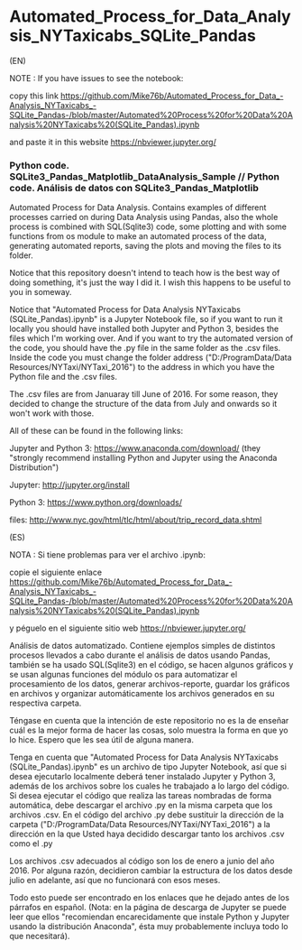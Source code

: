 # Automated_Process_for_Data_Analysis_NYTaxicabs_SQLite_Pandas
(EN)

NOTE :  If you have issues to see the notebook:

  copy this link  https://github.com/Mike76b/Automated_Process_for_Data_-Analysis_NYTaxicabs_-SQLite_Pandas-/blob/master/Automated%20Process%20for%20Data%20Analysis%20NYTaxicabs%20(SQLite_Pandas).ipynb 
  
  and paste it in this website  https://nbviewer.jupyter.org/
  
### Python code. SQLite3_Pandas_Matplotlib_DataAnalysis_Sample // Python code. Análisis de datos con SQLite3_Pandas_Matplotlib

Automated Process for Data Analysis. Contains examples of different processes carried on during Data Analysis using Pandas, also the whole process is combined with SQL(Sqlite3) code, some plotting and with some functions from os module to make an automated process of the data, generating automated reports, saving the plots and moving the files to its folder. 

Notice that this repository doesn't intend to teach how is the best way of doing something, it's just the way I did it. I wish this happens to be useful to you in someway.

Notice that "Automated Process for Data Analysis NYTaxicabs (SQLite_Pandas).ipynb" is a Jupyter Notebook file, so if you want to run it locally you should have installed both Jupyter and Python 3, besides the files which I'm working over. And if you want to try the automated version of the code, you should have the .py file in the same folder as the .csv files. Inside the code you must change the folder address ("D:/ProgramData/Data Resources/NYTaxi/NYTaxi_2016") to the address in which you have the Python file and the .csv files.

The .csv files are from Januaray till June of 2016. For some reason, they decided to change the structure of the data from July and onwards so it won't work with those.

All of these can be found in the following links:

Jupyter and Python 3: https://www.anaconda.com/download/ (they "strongly recommend installing Python and Jupyter using the Anaconda Distribution")

Jupyter: http://jupyter.org/install

Python 3: https://www.python.org/downloads/

files: http://www.nyc.gov/html/tlc/html/about/trip_record_data.shtml

(ES) 

NOTA :  Si tiene problemas para ver el archivo .ipynb:

  copie el siguiente enlace  https://github.com/Mike76b/Automated_Process_for_Data_-Analysis_NYTaxicabs_-SQLite_Pandas-/blob/master/Automated%20Process%20for%20Data%20Analysis%20NYTaxicabs%20(SQLite_Pandas).ipynb
  
  y péguelo en el siguiente sitio web  https://nbviewer.jupyter.org/

Análisis de datos automatizado. Contiene ejemplos simples de distintos procesos llevados a cabo durante el análisis de datos usando Pandas, también se ha usado SQL(Sqlite3) en el código, se hacen algunos gráficos y se usan algunas funciones del módulo os para automatizar el procesamiento de los datos, generar archivos-reporte, guardar los gráficos en archivos y organizar automáticamente los archivos generados en su respectiva carpeta. 

Téngase en cuenta que la intención de este repositorio no es la de enseñar cuál es la mejor forma de hacer las cosas, solo muestra la forma en que yo lo hice. Espero que les sea útil de alguna manera.

Tenga en cuenta que "Automated Process for Data Analysis NYTaxicabs (SQLite_Pandas).ipynb" es un archivo de tipo Jupyter Notebook, así que si desea ejecutarlo localmente deberá tener instalado Jupyter y Python 3, además de los archivos sobre los cuales he trabajado a lo largo del código. Si desea ejecutar el código que realiza las tareas nombradas de forma automática, debe descargar el archivo .py en la misma carpeta que los archivos .csv. En el código del archivo .py debe sustituir la dirección de la carpeta ("D:/ProgramData/Data Resources/NYTaxi/NYTaxi_2016") a la dirección en la que Usted haya decidido descargar tanto los archivos .csv como el .py

Los archivos .csv adecuados al código son los de enero a junio del año 2016. Por alguna razón, decidieron cambiar la estructura de los datos desde julio en adelante, así que no funcionará con esos meses.

Todo esto puede ser encontrado en los enlaces que he dejado antes de los párrafos en español. (Nota: en la página de descarga de Jupyter se puede leer que ellos "recomiendan encarecidamente que instale Python y Jupyter usando la distribución Anaconda", ésta muy probablemente incluya todo lo que necesitará).
